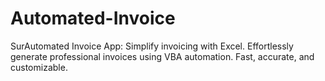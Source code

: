 # Automated-Invoice
SurAutomated Invoice App: Simplify invoicing with Excel. Effortlessly generate professional invoices using VBA automation. Fast, accurate, and customizable.
